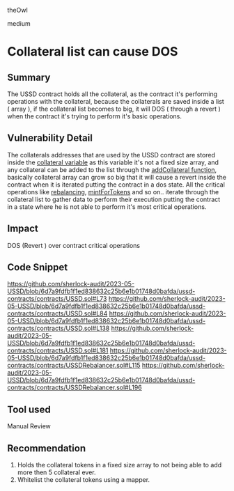 theOwl

medium

# Collateral list can cause DOS

## Summary
The USSD contract holds all the collateral, as the contract it's performing operations with the collateral, because the collaterals are saved inside a list ( array ), if the collateral list becomes to big, it will DOS ( through a revert ) when the contract it's trying to perform it's basic operations. 

## Vulnerability Detail
The collaterals addresses that are used by the USSD contract are stored inside the [collateral variable](https://github.com/sherlock-audit/2023-05-USSD/blob/6d7a9fdfb1f1ed838632c25b6e1b01748d0bafda/ussd-contracts/contracts/USSD.sol#L73) as this variable it's not a fixed size array, and any collateral can be added to the list through the [addCollateral function](https://github.com/sherlock-audit/2023-05-USSD/blob/6d7a9fdfb1f1ed838632c25b6e1b01748d0bafda/ussd-contracts/contracts/USSD.sol#L84), basically collateral array can grow so big that it will cause a revert inside the contract when it is iterated putting the contract in a dos state. All the critical operations like [rebalancing](https://github.com/sherlock-audit/2023-05-USSD/blob/6d7a9fdfb1f1ed838632c25b6e1b01748d0bafda/ussd-contracts/contracts/USSDRebalancer.sol#LL196C5-L196C5), [mintForTokens](https://github.com/sherlock-audit/2023-05-USSD/blob/6d7a9fdfb1f1ed838632c25b6e1b01748d0bafda/ussd-contracts/contracts/USSD.sol#L151) and so on.. iterate through the collateral list to gather data to perform their execution putting the contract in a state where he is not able to perform it's most critical operations. 

## Impact
DOS (Revert ) over contract critical operations
## Code Snippet
https://github.com/sherlock-audit/2023-05-USSD/blob/6d7a9fdfb1f1ed838632c25b6e1b01748d0bafda/ussd-contracts/contracts/USSD.sol#L73
https://github.com/sherlock-audit/2023-05-USSD/blob/6d7a9fdfb1f1ed838632c25b6e1b01748d0bafda/ussd-contracts/contracts/USSD.sol#L84
https://github.com/sherlock-audit/2023-05-USSD/blob/6d7a9fdfb1f1ed838632c25b6e1b01748d0bafda/ussd-contracts/contracts/USSD.sol#L138
https://github.com/sherlock-audit/2023-05-USSD/blob/6d7a9fdfb1f1ed838632c25b6e1b01748d0bafda/ussd-contracts/contracts/USSD.sol#L181
https://github.com/sherlock-audit/2023-05-USSD/blob/6d7a9fdfb1f1ed838632c25b6e1b01748d0bafda/ussd-contracts/contracts/USSDRebalancer.sol#L115
https://github.com/sherlock-audit/2023-05-USSD/blob/6d7a9fdfb1f1ed838632c25b6e1b01748d0bafda/ussd-contracts/contracts/USSDRebalancer.sol#L196
## Tool used

Manual Review

## Recommendation
1. Holds the collateral tokens in a fixed size array to not being able to add more then 5 collateral ever.
2. Whitelist the collateral tokens using a mapper.
